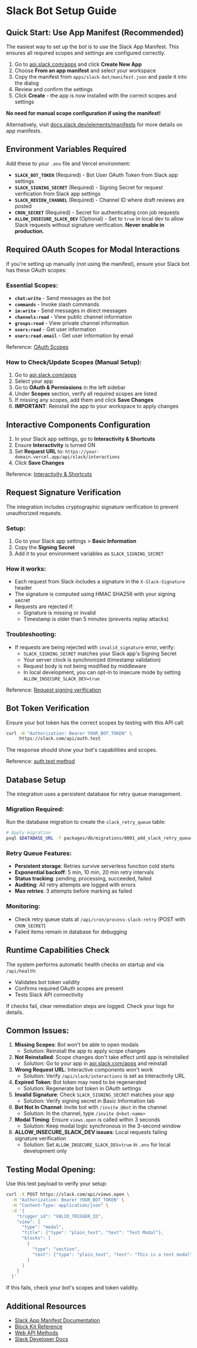 # Slack Bot Setup Guide

## Quick Start: Use App Manifest (Recommended)

The easiest way to set up the bot is to use the Slack App Manifest. This ensures all required scopes and settings are configured correctly.

1. Go to [api.slack.com/apps](https://api.slack.com/apps) and click **Create New App**
2. Choose **From an app manifest** and select your workspace
3. Copy the manifest from `apps/slack-bot/manifest.json` and paste it into the dialog
4. Review and confirm the settings
5. Click **Create** - the app is now installed with the correct scopes and settings

**No need for manual scope configuration if using the manifest!**

Alternatively, visit [docs.slack.dev/elements/manifests](https://docs.slack.dev/elements/manifests) for more details on app manifests.

## Environment Variables Required

Add these to your `.env` file and Vercel environment:

- **`SLACK_BOT_TOKEN`** (Required) - Bot User OAuth Token from Slack app settings
- **`SLACK_SIGNING_SECRET`** (Required) - Signing Secret for request verification from Slack app settings
- **`SLACK_REVIEW_CHANNEL`** (Required) - Channel ID where draft reviews are posted
- **`CRON_SECRET`** (Required) - Secret for authenticating cron job requests
- **`ALLOW_INSECURE_SLACK_DEV`** (Optional) - Set to `true` in local dev to allow Slack requests without signature verification. **Never enable in production.**

## Required OAuth Scopes for Modal Interactions

If you're setting up manually (not using the manifest), ensure your Slack bot has these OAuth scopes:

### Essential Scopes:

- **`chat:write`** - Send messages as the bot
- **`commands`** - Invoke slash commands
- **`im:write`** - Send messages in direct messages
- **`channels:read`** - View public channel information
- **`groups:read`** - View private channel information
- **`users:read`** - Get user information
- **`users:read.email`** - Get user information by email

Reference: [OAuth Scopes](https://docs.slack.dev/authentication/oauth-v2/scopes)

### How to Check/Update Scopes (Manual Setup):

1. Go to [api.slack.com/apps](https://api.slack.com/apps)
2. Select your app
3. Go to **OAuth & Permissions** in the left sidebar
4. Under **Scopes** section, verify all required scopes are listed
5. If missing any scopes, add them and click **Save Changes**
6. **IMPORTANT**: Reinstall the app to your workspace to apply changes

## Interactive Components Configuration

1. In your Slack app settings, go to **Interactivity & Shortcuts**
2. Ensure **Interactivity** is turned ON
3. Set **Request URL** to: `https://your-domain.vercel.app/api/slack/interactions`
4. Click **Save Changes**

Reference: [Interactivity & Shortcuts](https://docs.slack.dev/surfaces/modals)

## Request Signature Verification

The integration includes cryptographic signature verification to prevent unauthorized requests.

### Setup:

1. Go to your Slack app settings > **Basic Information**
2. Copy the **Signing Secret**
3. Add it to your environment variables as `SLACK_SIGNING_SECRET`

### How it works:

- Each request from Slack includes a signature in the `X-Slack-Signature` header
- The signature is computed using HMAC SHA256 with your signing secret
- Requests are rejected if:
  - Signature is missing or invalid
  - Timestamp is older than 5 minutes (prevents replay attacks)

### Troubleshooting:

- If requests are being rejected with `invalid_signature` error, verify:
  - `SLACK_SIGNING_SECRET` matches your Slack app's Signing Secret
  - Your server clock is synchronized (timestamp validation)
  - Request body is not being modified by middleware
  - In local development, you can opt-in to insecure mode by setting `ALLOW_INSECURE_SLACK_DEV=true`

Reference: [Request signing verification](https://docs.slack.dev/authentication/verifying-requests-from-slack)

## Bot Token Verification

Ensure your bot token has the correct scopes by testing with this API call:

```bash
curl -H "Authorization: Bearer YOUR_BOT_TOKEN" \
     https://slack.com/api/auth.test
```

The response should show your bot's capabilities and scopes.

Reference: [auth.test method](https://docs.slack.dev/methods/auth/auth.test)

## Database Setup

The integration uses a persistent database for retry queue management.

### Migration Required:

Run the database migration to create the `slack_retry_queue` table:

```bash
# Apply migration
psql $DATABASE_URL -f packages/db/migrations/0001_add_slack_retry_queue.sql
```

### Retry Queue Features:

- **Persistent storage**: Retries survive serverless function cold starts
- **Exponential backoff**: 5 min, 10 min, 20 min retry intervals
- **Status tracking**: pending, processing, succeeded, failed
- **Auditing**: All retry attempts are logged with errors
- **Max retries**: 3 attempts before marking as failed

### Monitoring:

- Check retry queue stats at `/api/cron/process-slack-retry` (POST with `CRON_SECRET`)
- Failed items remain in database for debugging

## Runtime Capabilities Check

The system performs automatic health checks on startup and via `/api/health`:

- Validates bot token validity
- Confirms required OAuth scopes are present
- Tests Slack API connectivity

If checks fail, clear remediation steps are logged. Check your logs for details.

## Common Issues:

1. **Missing Scopes**: Bot won't be able to open modals
   - Solution: Reinstall the app to apply scope changes
2. **Not Reinstalled**: Scope changes don't take effect until app is reinstalled
   - Solution: Go to your app in [api.slack.com/apps](https://api.slack.com/apps) and reinstall
3. **Wrong Request URL**: Interactive components won't work
   - Solution: Verify `/api/slack/interactions` is set as Interactivity URL
4. **Expired Token**: Bot token may need to be regenerated
   - Solution: Regenerate bot token in OAuth settings
5. **Invalid Signature**: Check `SLACK_SIGNING_SECRET` matches your app
   - Solution: Verify signing secret in Basic Information tab
6. **Bot Not In Channel**: Invite bot with `/invite @bot` in the channel
   - Solution: In the channel, type `/invite @<bot-name>`
7. **Modal Timing**: Ensure `views.open` is called within 3 seconds
   - Solution: Keep modal logic synchronous in the 3-second window
8. **ALLOW_INSECURE_SLACK_DEV issues**: Local requests failing signature verification
   - Solution: Set `ALLOW_INSECURE_SLACK_DEV=true` in `.env` for local development only

## Testing Modal Opening:

Use this test payload to verify your setup:

```bash
curl -X POST https://slack.com/api/views.open \
  -H "Authorization: Bearer YOUR_BOT_TOKEN" \
  -H "Content-Type: application/json" \
  -d '{
    "trigger_id": "VALID_TRIGGER_ID",
    "view": {
      "type": "modal",
      "title": {"type": "plain_text", "text": "Test Modal"},
      "blocks": [
        {
          "type": "section",
          "text": {"type": "plain_text", "text": "This is a test modal"}
        }
      ]
    }
  }'
```

If this fails, check your bot's scopes and token validity.

## Additional Resources

- [Slack App Manifest Documentation](https://docs.slack.dev/elements/manifests)
- [Block Kit Reference](https://docs.slack.dev/reference/block-kit)
- [Web API Methods](https://docs.slack.dev/methods)
- [Slack Developer Docs](https://docs.slack.dev)
